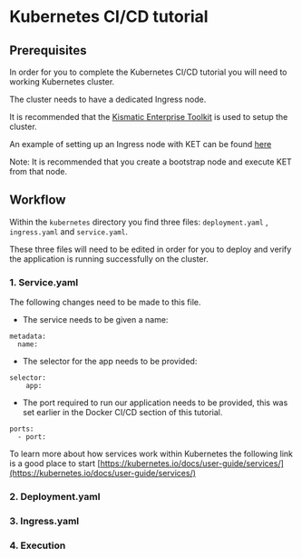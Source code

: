 # Kubernetes CI/CD tutorial

## Prerequisites

In order for you to complete the Kubernetes CI/CD tutorial you will need to working Kubernetes cluster.

The cluster needs to have a dedicated Ingress node.

It is recommended that the [Kismatic Enterprise Toolkit](https://github.com/apprenda/kismatic) is used to setup the cluster.

An example of setting up an Ingress node with KET can be found [here](https://github.com/apprenda/kismatic/blob/master/docs/INGRESS.md)

Note: It is recommended that you create a bootstrap node and execute KET from that node.

## Workflow

Within the `kubernetes` directory you find three files: `deployment.yaml` , `ingress.yaml` and `service.yaml`.

These three files will need to be edited in order for you to deploy and verify the application is running successfully on the cluster.

### 1. Service.yaml

The following changes need to be made to this file.

- The service needs to be given a name:

```
metadata:
  name:
```

- The selector for the app needs to be provided:

```
selector:
    app:
```

- The port required to run our application needs to be provided, this was set earlier in the Docker CI/CD section of this tutorial.

```
ports:
  - port:
```

To learn more about how services work within Kubernetes the following link is a good place to start [https://kubernetes.io/docs/user-guide/services/](https://kubernetes.io/docs/user-guide/services/)

### 2. Deployment.yaml


### 3. Ingress.yaml


### 4. Execution

